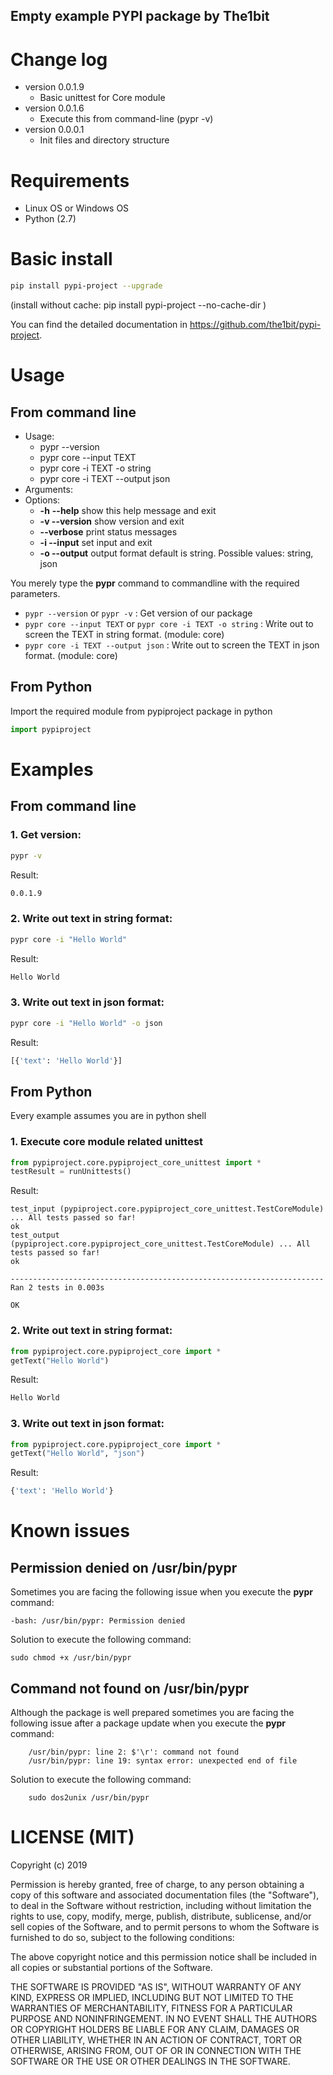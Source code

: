 Empty example PYPI package by The1bit
--------------------------------------


# Change log 


* version 0.0.1.9
    * Basic unittest for Core module
* version 0.0.1.6
    * Execute this from command-line (pypr -v)
* version 0.0.0.1
    * Init files and directory structure


# Requirements

* Linux OS or Windows OS
* Python (2.7)


# Basic install

```bash
pip install pypi-project --upgrade
```

(install without cache: pip install pypi-project --no-cache-dir  )


You can find the detailed documentation in https://github.com/the1bit/pypi-project.


# Usage

## From command line

* Usage:
    * pypr --version
    * pypr core --input TEXT
    * pypr core -i TEXT -o string
    * pypr core -i TEXT --output json
* Arguments:
* Options:
    * **-h** **--help**            show this help message and exit
    * **-v --version**         show version and exit
    * **--verbose**            print status messages
    * **-i --input**           set input and exit
    * **-o --output**          output format default is string. Possible values: string, json

You merely type the **pypr** command to commandline with the required parameters.
* ``` pypr --version ``` or ``` pypr -v ``` : Get version of our package
* ``` pypr core --input TEXT ``` or ``` pypr core -i TEXT -o string ``` : Write out to screen the TEXT in string format. (module: core)
* ``` pypr core -i TEXT --output json ``` : Write out to screen the TEXT in json format. (module: core)

## From Python
Import the required module from pypiproject package in python

```python
import pypiproject
```

# Examples

## From command line

### 1. Get version:

```bash
pypr -v
```
Result: 

```bash
0.0.1.9
```


### 2. Write out text in string format:

```bash
pypr core -i "Hello World"
```
Result: 

```bash
Hello World
```


### 3. Write out text in json format:

```bash
pypr core -i "Hello World" -o json
```
Result: 

```bash
[{'text': 'Hello World'}]
```


## From Python
Every example assumes you are in python shell

### 1. Execute core module related unittest

```python
from pypiproject.core.pypiproject_core_unittest import *
testResult = runUnittests()
```

Result:

```
test_input (pypiproject.core.pypiproject_core_unittest.TestCoreModule) ... All tests passed so far!
ok
test_output (pypiproject.core.pypiproject_core_unittest.TestCoreModule) ... All tests passed so far!
ok

----------------------------------------------------------------------
Ran 2 tests in 0.003s

OK
```

### 2. Write out text in string format:

```python
from pypiproject.core.pypiproject_core import *
getText("Hello World")
```
Result: 

```python
Hello World
```


### 3. Write out text in json format:

```python
from pypiproject.core.pypiproject_core import *
getText("Hello World", "json")
```
Result: 

```python
{'text': 'Hello World'}
```


# Known issues


## **Permission denied on /usr/bin/pypr**
Sometimes you are facing the following issue when you execute the **pypr** command:

```
-bash: /usr/bin/pypr: Permission denied
```

Solution to execute the following command:

```
sudo chmod +x /usr/bin/pypr
```

## **Command not found on /usr/bin/pypr**
Although the package is well prepared sometimes you are facing the following issue after a package update when you execute the **pypr** command:

```
    /usr/bin/pypr: line 2: $'\r': command not found
    /usr/bin/pypr: line 19: syntax error: unexpected end of file
```

Solution to execute the following command:

```
    sudo dos2unix /usr/bin/pypr
```


# LICENSE (MIT)


Copyright (c) 2019

Permission is hereby granted, free of charge, to any person obtaining a copy of
this software and associated documentation files (the "Software"), to deal in
the Software without restriction, including without limitation the rights to
use, copy, modify, merge, publish, distribute, sublicense, and/or sell copies
of the Software, and to permit persons to whom the Software is furnished to do
so, subject to the following conditions:

The above copyright notice and this permission notice shall be included in all
copies or substantial portions of the Software.

THE SOFTWARE IS PROVIDED "AS IS", WITHOUT WARRANTY OF ANY KIND, EXPRESS OR
IMPLIED, INCLUDING BUT NOT LIMITED TO THE WARRANTIES OF MERCHANTABILITY,
FITNESS FOR A PARTICULAR PURPOSE AND NONINFRINGEMENT. IN NO EVENT SHALL THE
AUTHORS OR COPYRIGHT HOLDERS BE LIABLE FOR ANY CLAIM, DAMAGES OR OTHER
LIABILITY, WHETHER IN AN ACTION OF CONTRACT, TORT OR OTHERWISE, ARISING FROM,
OUT OF OR IN CONNECTION WITH THE SOFTWARE OR THE USE OR OTHER DEALINGS IN THE
SOFTWARE.
